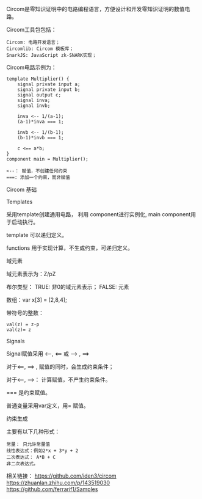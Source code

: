 Circom是零知识证明中的电路编程语言，方便设计和开发零知识证明的数值电路。

Circom工具包包括：

    Circom: 电路开发语言；
    Circomlib: Circom 模板库；
    SnarkJS: JavaScript zk-SNARK实现；

Circom电路示例为：
```
template Multiplier() {
    signal private input a;
    signal private input b;
    signal output c;
    signal inva;
    signal invb;

    inva <-- 1/(a-1);
    (a-1)*inva === 1;

    invb <-- 1/(b-1);
    (b-1)*invb === 1;

    c <== a*b;
}
component main = Multiplier();
```

    <--： 赋值，不创建任何约束
    ===: 添加一个约束，而非赋值
Circom 基础

Templates

采用template创建通用电路， 利用 component进行实例化, main component用于启动执行。

template 可以递归定义。

functions 用于实现计算，不生成约束，可递归定义。

域元素

域元素表示为：Z/pZ

布尔类型： TRUE: 非0的域元素表示； FALSE: 元素

数组：var x[3] = [2,8,4];

带符号的整数：

    val(z) = z-p
    val(z)= z

Signals

Signal赋值采用 <--, <== 或 --> , ==>

对于<==, ==> , 赋值的同时，会生成约束条件；

对于<--, -->： 计算赋值，不产生约束条件。

=== 是约束赋值。

普通变量采用var定义，用= 赋值。

约束生成

主要有以下几种形式：

    常量： 只允许常量值
    线性表达式：例如2*x + 3*y + 2
    二次表达式： A*B + C
    非二次表达式。
相关链接：
https://github.com/iden3/circom
https://zhuanlan.zhihu.com/p/143519030
https://github.com/ferrarif1/Samples
